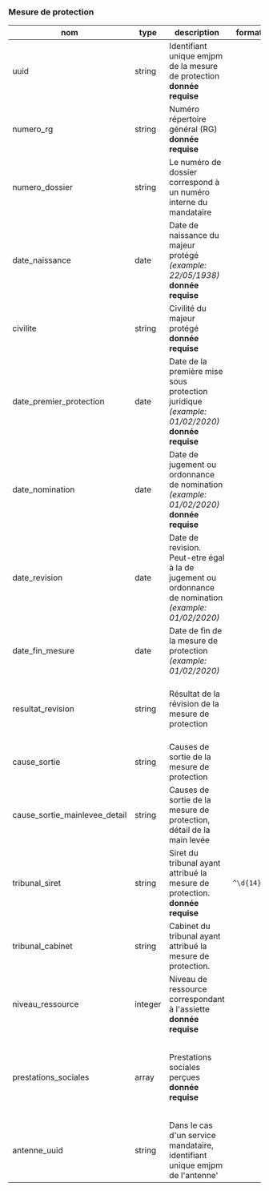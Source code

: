 ### Mesure de protection

|nom|type|description|format|enum|
|-|-|-|-|-|
|uuid|string|Identifiant unique emjpm de la mesure de protection<br>**donnée requise**|||
|numero_rg|string|Numéro répertoire général (RG)<br>**donnée requise**|||
|numero_dossier|string| Le numéro de dossier correspond à un numéro interne du mandataire|||
|date_naissance|date|Date de naissance du majeur protégé *(example: 22/05/1938)*<br>**donnée requise**|||
|civilite|string|Civilité du majeur protégé<br>**donnée requise**||madame<br>monsieur|
|date_premier_protection|date|Date de la première mise sous protection juridique *(example: 01/02/2020)*<br>**donnée requise**|||
|date_nomination|date|Date de jugement ou ordonnance de nomination *(example: 01/02/2020)*<br>**donnée requise**|||
|date_revision|date|Date de revision. Peut-etre égal à la de jugement ou ordonnance de nomination *(example: 01/02/2020)*|||
|date_fin_mesure|date|Date de fin de la mesure de protection *(example: 01/02/2020)*|||
|resultat_revision|string|Résultat de la révision de la mesure de protection||mainlevee<br>masp<br>reduction<br>changement_mesure<br>transfert_famille<br>transfert_autre_mjpm|
|cause_sortie|string|Causes de sortie de la mesure de protection||mainlevee<br>deces<br>masp<br>caducite|
|cause_sortie_mainlevee_detail|string|Causes de sortie de la mesure de protection, détail de la main levée||masp<br>maj|
|tribunal_siret|string|Siret du tribunal ayant attribué la mesure de protection.<br>**donnée requise**|`^\d{14}$`||
|tribunal_cabinet|string|Cabinet du tribunal ayant attribué la mesure de protection.|||
|niveau_ressource|integer|Niveau de ressource correspondant à l'assiette<br>**donnée requise**|||
|prestations_sociales|array|Prestations sociales perçues<br>**donnée requise**||AAH<br>PCH<br>ASI<br>RSA<br>ALS<br>APL<br>ASPA<br>APA|
|antenne_uuid|string|Dans le cas d'un service mandataire, identifiant unique emjpm de l'antenne'|||
